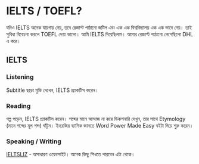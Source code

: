 # IELTS / TOEFL?

যদিও IELTS অনেক যায়গায় নেয়, তবে রেজাল্ট পাঠানো জটিল এবং এক এক বিশ্ববিদ্যালয় এক এক ভাবে নেয়।  তাই সুবিধা বিবেচনা করলে TOEFL দেয়া ভালো। আমি IELTS দিয়েছিলাম। আমার রেজাল্ট পাঠানো লেগেছিলো DHL এ করে।

## IELTS

### Listening

Subtitle ছাড়া মুভি দেখেন, IELTS প্র্যাকটিস করেন।

### Reading

গল্প পড়েন, IELTS প্র্যাকটিস করেন। শব্দের মানে আন্দাজ না করে ডিকশনারি দেখুন, তার সাথে Etymology (মানে শব্দের মূল শব্দ) ঘাঁটুন। ইংরেজির ব্যাসিক জানতে Word Power Made Easy বইটা দিয়ে শুরু করেন।

### Speaking / Writing

[IELTSLIZ](https://ieltsliz.com/) - অসাধারণ ওয়েবসাইট। অনেক কিছু শিখতে পারবেন এটা থেকে।